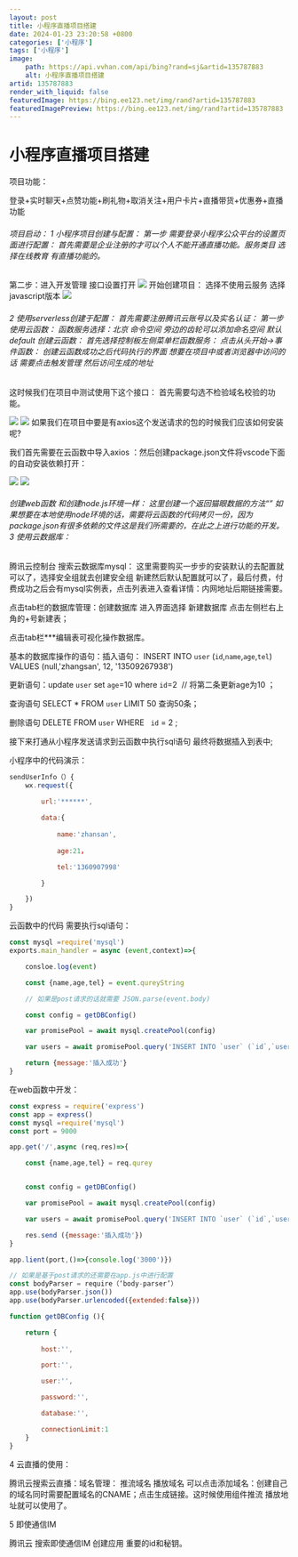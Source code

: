 ```yaml
---
layout: post
title: 小程序直播项目搭建
date: 2024-01-23 23:20:58 +0800
categories: ['小程序']
tags: ['小程序']
image:
    path: https://api.vvhan.com/api/bing?rand=sj&artid=135787883
    alt: 小程序直播项目搭建
artid: 135787883
render_with_liquid: false
featuredImage: https://bing.ee123.net/img/rand?artid=135787883
featuredImagePreview: https://bing.ee123.net/img/rand?artid=135787883
---
```


# 小程序直播项目搭建

项目功能：
  
登录+实时聊天+点赞功能+刷礼物+取消关注+用户卡片+直播带货+优惠券+直播功能

###### 项目启动： 1 小程序项目创建与配置： 第一步 需要登录小程序公众平台的设置页面进行配置： 首先需要是企业注册的才可以个人不能开通直播功能。服务类目 选择在线教育 有直播功能的。

第二步：进入开发管理 接口设置打开
![](https://i-blog.csdnimg.cn/blog_migrate/9f166e1e111c6ce00c839c0e37c27f8a.png)
开始创建项目： 选择不使用云服务 选择javascript版本
![](https://i-blog.csdnimg.cn/blog_migrate/a5bb78fd3489c8c666f090b43dfb72ce.png)

###### 2 使用serverless创建于配置： 首先需要注册腾讯云账号以及实名认证： 第一步 使用云函数： 函数服务选择：北京 命令空间 旁边的齿轮可以添加命名空间 默认default 创建云函数： 首先选择控制板左侧菜单栏函数服务： 点击从头开始->事件函数： 创建云函数成功之后代码执行的界面 想要在项目中或者浏览器中访问的话 需要点击触发管理 然后访问生成的地址

这时候我们在项目中测试使用下这个接口： 首先需要勾选不检验域名校验的功能。
  
![](https://i-blog.csdnimg.cn/blog_migrate/a448c129f097b8b9f710fff384854723.png)
![](https://i-blog.csdnimg.cn/blog_migrate/b157f3a7e117953d39164612eb98a9a4.png)
如果我们在项目中要是有axios这个发送请求的包的时候我们应该如何安装呢?
  
我们首先需要在云函数中导入axios ：然后创建package.json文件将vscode下面的自动安装依赖打开：
  
![](https://i-blog.csdnimg.cn/blog_migrate/2278171c22373b58ff7ddfaf90735ea2.png)
![](https://i-blog.csdnimg.cn/blog_migrate/92f47ec9907be8dce1c5880ae18ff0b2.png)

###### 创建web函数 和创建node.js环境一样： 这里创建一个返回猫眼数据的方法“” 如果想要在本地使用node环境的话，需要将云函数的代码拷贝一份，因为package.json有很多依赖的文件这是我们所需要的，在此之上进行功能的开发。 3 使用云数据库：

腾讯云控制台 搜索云数据库mysql： 这里需要购买一步步的安装默认的去配置就可以了，选择安全组就去创建安全组 新建然后默认配置就可以了，最后付费，付费成功之后会有mysql实例表，点击列表进入查看详情：内网地址后期链接需要。
  
点击tab栏的数据库管理：创建数据库 进入界面选择 新建数据库 点击左侧栏右上角的+号新建表；
  
点击tab栏\*\*\*编辑表可视化操作数据库。
  
基本的数据库操作的语句：插入语句： INSERT INTO `user` (`id`,`name`,`age`,`tel`) VALUES (null,'zhangsan', 12, '13509267938')
  
更新语句：update `user` set `age`=10 where `id`=2  // 将第二条更新age为10 ；
  
查询语句 SELECT \* FROM `user` LIMIT 50 查询50条；
  
删除语句 DELETE FROM `user` WHERE   `id` = 2 ;
  
接下来打通从小程序发送请求到云函数中执行sql语句 最终将数据插入到表中;
  
小程序中的代码演示：

```javascript
sendUserInfo（）{
    wx.request({

        url:'******',
        
        data:{
        
            name:'zhansan',
        
            age:21，

            tel:'1360907998'

        }

    })
}
```

云函数中的代码 需要执行sql语句：

```javascript
const mysql =require('mysql')
exports.main_handler = async (event,context)=>{

    consloe.log(event)

    const {name,age,tel} = event.qureyString

    // 如果是post请求的话就需要 JSON.parse(event.body)

    const config = getDBConfig()

    var promisePool = await mysql.createPool(config)

    var users = await promisePool.query('INSERT INTO `user` (`id`,`username`,`password`,`age`,`tel`) VALUES(?,?,?,?)',[null,name,age,tel])

    return {message:'插入成功'}
}
```

在web函数中开发：

```javascript
const express = require('express')
const app = express()
const mysql =require('mysql')
const port = 9000

app.get('/',async (req,res)=>{

    const {name,age,tel} = req.qurey


    const config = getDBConfig()

    var promisePool = await mysql.createPool(config)

    var users = await promisePool.query('INSERT INTO `user` (`id`,`username`,`password`,`age`,`tel`) VALUES(?,?,?,?)',[null,name,age,tel])

    res.send ({message:'插入成功'})
}

app.lient(port,()=>{console.log('3000')})

// 如果是基于post请求的还需要在app.js中进行配置
const bodyParser = require（‘body-parser’）
app.use(bodyParser.json())
app.use(bodyParser.urlencoded({extended:false}))

function getDBConfig (){

    return {
        
        host:'',

        port:'',

        user:'',

        password:'',

        database:'',

        connectionLimit:1
    }
}
```

4 云直播的使用：
  
腾讯云搜索云直播：域名管理： 推流域名 播放域名 可以点击添加域名：创建自己的域名同时需要配置域名的CNAME；点击生成链接。这时候使用组件推流 播放地址就可以使用了。
  
  
5 即使通信IM
  
腾讯云 搜索即使通信IM 创建应用 重要的id和秘钥。